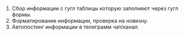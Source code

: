 1. Сбор информации с гугл таблицы которую заполняют через гугл формы.
2. Форматирование информации, проверка на новизну. 
3. Автопостинг информации в телеграмм чат/канал. 
